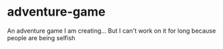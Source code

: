 # adventure-game
An adventure game I am creating...
But I can't work on it for long because people are being selfish
